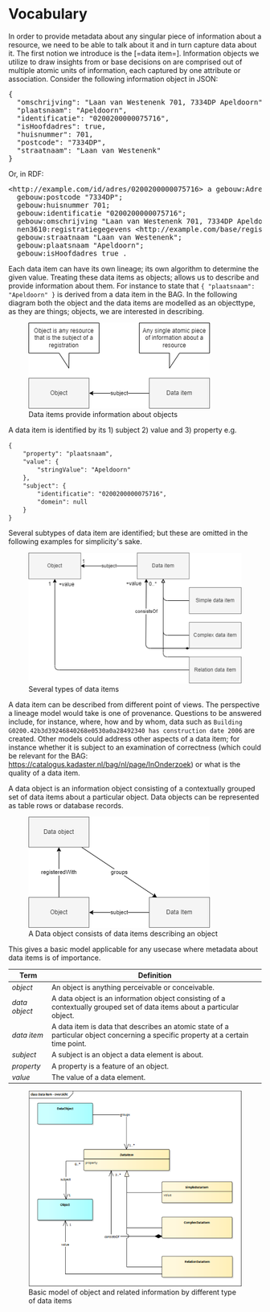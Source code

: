 
# Vocabulary


In order to provide metadata about any singular piece of information about a resource, we need to be able to talk about it and in turn capture data about it. The first notion we introduce is the [=data item=]. Information objects we utilize to draw insights from or base decisions on are comprised out of multiple atomic units of information, each captured by one attribute or association. Consider the following information object in JSON:

<pre>
{
  "omschrijving": "Laan van Westenenk 701, 7334DP Apeldoorn",
  "plaatsnaam": "Apeldoorn",
  "identificatie": "0200200000075716",
  "isHoofdadres": true,
  "huisnummer": 701,
  "postcode": "7334DP",
  "straatnaam": "Laan van Westenenk"
}
</pre>

Or, in RDF:

<pre>
&lt;http://example.com/id/adres/0200200000075716&gt; a gebouw:Adres;
  gebouw:postcode "7334DP";
  gebouw:huisnummer 701;
  gebouw:identificatie "0200200000075716";
  gebouw:omschrijving "Laan van Westenenk 701, 7334DP Apeldoorn";
  nen3610:registratiegegevens &lt;http://example.com/base/registratiegegevens-0200200000075716&gt;;
  gebouw:straatnaam "Laan van Westenenk";
  gebouw:plaatsnaam "Apeldoorn";
  gebouw:isHoofdadres true .
</pre>

Each data item can have its own lineage; its own algorithm to determine the given value. Treating these data items as objects; allows us to describe and provide information about them. For instance to state that `{ "plaatsnaam": "Apeldoorn" }` is derived from a data item in the BAG. 
In the following diagram both the object and the data items are modelled as an objecttype, as they are things; objects, we are interested in describing.

<figure id="Figure_1">
<img src="media/level1.1.png" alt="">
<figcaption>Data items provide information about objects</figcaption>
</figure>

A data item is identified by its 1) subject 2) value and 3) property
e.g.
```
{
    "property": "plaatsnaam",
    "value": {
        "stringValue": "Apeldoorn"
    },
    "subject": {
        "identificatie": "0200200000075716",
        "domein": null
    }
}
```

Several subtypes of data item are identified; but these are omitted in the following examples for simplicity's sake.

<figure id="Figure_2">
<img src="media/level1.2.png" alt="">
<figcaption>Several types of data items</figcaption>
</figure>

A data item can be described from different point of views. The perspective a lineage model would take is one of provenance. Questions to be answered include, for instance, where, how and by whom, data such as `Building G0200.42b3d39246840268e0530a0a28492340 has construction date 2006` are created. Other models could address other aspects of a data item; for instance whether it is subject to an examination of correctness (which could be relevant for the BAG: https://catalogus.kadaster.nl/bag/nl/page/InOnderzoek) or what is the quality of a data item. 

A data object is an information object consisting of a contextually grouped set of data items about a particular object. Data objects can be represented as table rows or database records.

<figure id="Figure_3">
<img src="media/level1.3.png" alt="">
<figcaption>A Data object consists of data items describing an object</figcaption>
</figure>

This gives a basic model applicable for any usecase where metadata about data items is of importance.

| Term                   | Definition                                                                                                                         |
| ---------------------- | ---------------------------------------------------------------------------------------------------------------------------------- |
| <dfn>object</dfn>      | An object is anything perceivable or conceivable.                                                                                  |
| <dfn>data object</dfn> | A data object is an information object consisting of a contextually grouped set of data items about a particular object.           |
| <dfn>data item</dfn>   | A data item is data that describes an atomic state of a particular object concerning a specific property at a certain time point. |
| <dfn>subject</dfn>     | A subject is an object a data element is about.                                                                                    |
| <dfn>property</dfn>    | A property is a feature of an object.                                                                                              |
| <dfn>value</dfn>       | The value of a data element.                                                                                                       |

<figure id="Figure_4">
<img src="media/DataItem.png" alt="">
<figcaption>Basic model of object and related information by different type of data items</figcaption>
</figure>
